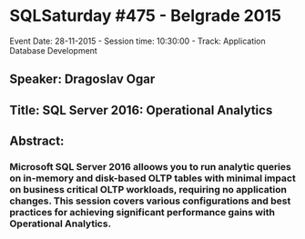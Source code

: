 # SQLSaturday #475 - Belgrade 2015
Event Date: 28-11-2015 - Session time: 10:30:00 - Track: Application  Database Development
## Speaker: Dragoslav Ogar
## Title: SQL Server 2016: Operational Analytics
## Abstract:
### Microsoft SQL Server 2016 alloows you to run analytic queries on in-memory and disk-based OLTP tables with minimal impact on business critical OLTP workloads, requiring no application changes. This session covers various configurations and best practices for achieving significant performance gains with Operational Analytics.
